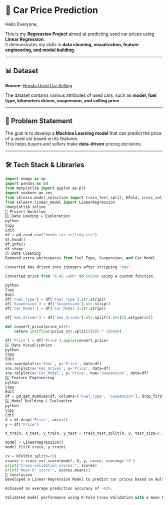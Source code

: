 # 🚗 Car Price Prediction

Hello Everyone,  

This is my **Regression Project** aimed at predicting used car prices using **Linear Regression**.  
It demonstrates my skills in **data cleaning, visualization, feature engineering, and model building**.  

---

## 📊 Dataset

**Source:** [Honda Used Car Selling](https://www.kaggle.com/datasets/themrityunjaypathak/honda-car-selling)  

The dataset contains various attributes of used cars, such as **model, fuel type, kilometers driven, suspension, and selling price**.

---

## 🎯 Problem Statement

The goal is to develop a **Machine Learning model** that can predict the price of a used car based on its features.  
This helps buyers and sellers make **data-driven** pricing decisions.

---

## 🛠 Tech Stack & Libraries

```python
import numpy as np 
import pandas as pd
from matplotlib import pyplot as plt
import seaborn as sns
from sklearn.model_selection import train_test_split, KFold, cross_val_score
from sklearn.linear_model import LinearRegression
%matplotlib inline
📂 Project Workflow
1️⃣ Data Loading & Exploration
python
Copy
Edit
df = pd.read_csv("honda_car_selling.csv")
df.head()
df.info()
df.shape
2️⃣ Data Cleaning
Removed extra whitespaces from Fuel Type, Suspension, and Car Model.

Converted kms driven into integers after stripping "kms".

Converted price from "6.45 Lakh" to 645000 using a custom function.

python
Copy
Edit
df['Fuel_Type'] = df['Fuel_Type'].str.strip()
df['Suspension'] = df['Suspension'].str.strip()
df['Car_Model'] = df['Car_Model'].str.strip()

df['kms_driven'] = df['kms_driven'].str.split().str[0].astype(int)

def convert_price(price_str):
    return int(float(price_str.split()[0]) * 100000)

df['Price'] = df['Price'].apply(convert_price)
3️⃣ Data Visualization
python
Copy
Edit
sns.swarmplot(x='Year', y='Price', data=df)
sns.relplot(x='kms_driven', y='Price', data=df)
sns.relplot(x='Car_Model', y='Price', hue='Suspension', data=df)
4️⃣ Feature Engineering
python
Copy
Edit
df = pd.get_dummies(df, columns=['Fuel_Type', 'Suspension'], drop_first=True)
5️⃣ Model Building & Evaluation
python
Copy
Edit
X = df.drop('Price', axis=1)
y = df['Price']

X_train, X_test, y_train, y_test = train_test_split(X, y, test_size=0.2, random_state=42)

model = LinearRegression()
model.fit(X_train, y_train)

cv = KFold(n_splits=10)
scores = cross_val_score(model, X, y, cv=cv, scoring='r2')
print("Cross-validation scores:", scores)
print("Mean R² score:", scores.mean())
📌 Conclusion
Developed a Linear Regression Model to predict car prices based on multiple attributes.

Achieved an average prediction accuracy of ~82%.

Validated model performance using K-Fold Cross Validation with a mean R² score of ~83%.
